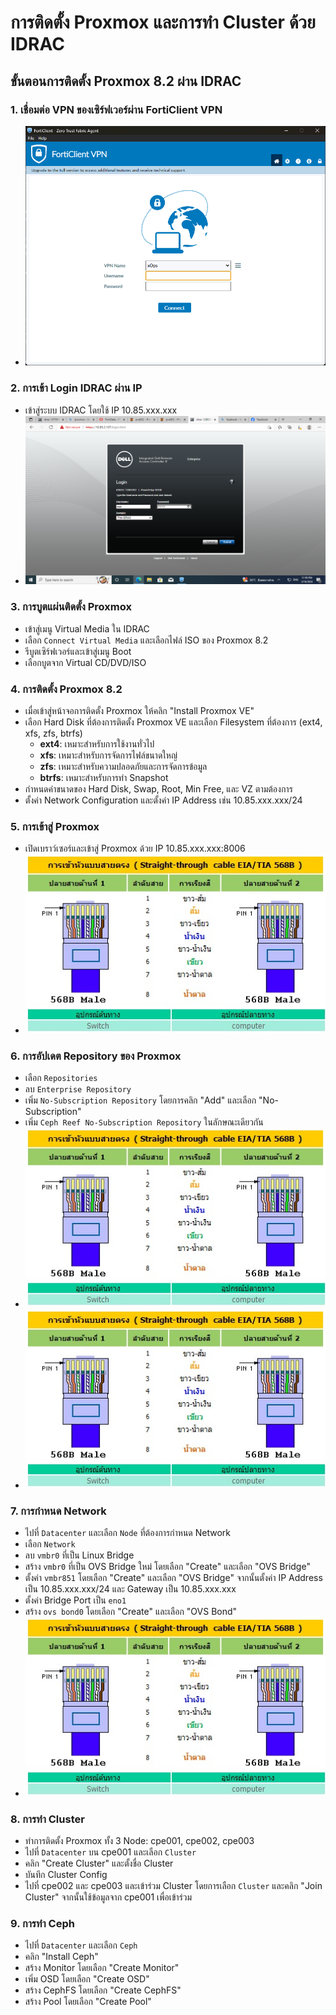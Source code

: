 # การติดตั้ง Proxmox และการทำ Cluster ด้วย IDRAC

## ขั้นตอนการติดตั้ง Proxmox 8.2 ผ่าน IDRAC

### 1. เชื่อมต่อ VPN ของเซิร์ฟเวอร์ผ่าน FortiClient VPN
- ![fortiClientVPN](/image/fortiClientVPN.png)

### 2. การเข้า Login IDRAC ผ่าน IP
- เข้าสู่ระบบ IDRAC โดยใช้ IP 10.85.xxx.xxx
- ![idrac_login](/image/idrac_login.png)

### 3. การบูตแผ่นติดตั้ง Proxmox
- เข้าสู่เมนู Virtual Media ใน IDRAC
- เลือก `Connect Virtual Media` และเลือกไฟล์ ISO ของ Proxmox 8.2
- รีบูตเซิร์ฟเวอร์และเข้าสู่เมนู Boot
- เลือกบูตจาก Virtual CD/DVD/ISO

### 4. การติดตั้ง Proxmox 8.2
- เมื่อเข้าสู่หน้าจอการติดตั้ง Proxmox ให้คลิก "Install Proxmox VE"
- เลือก Hard Disk ที่ต้องการติดตั้ง Proxmox VE และเลือก Filesystem ที่ต้องการ (ext4, xfs, zfs, btrfs)
  - **ext4**: เหมาะสำหรับการใช้งานทั่วไป
  - **xfs**: เหมาะสำหรับการจัดการไฟล์ขนาดใหญ่
  - **zfs**: เหมาะสำหรับความปลอดภัยและการจัดการข้อมูล
  - **btrfs**: เหมาะสำหรับการทำ Snapshot
- กำหนดค่าขนาดของ Hard Disk, Swap, Root, Min Free, และ VZ ตามต้องการ
- ตั้งค่า Network Configuration และตั้งค่า IP Address เช่น 10.85.xxx.xxx/24

### 5. การเข้าสู่ Proxmox
- เปิดเบราว์เซอร์และเข้าสู่ Proxmox ด้วย IP 10.85.xxx.xxx:8006
- ![568B](/image/Straight_through_Cable_568B.jpg)

### 6. การอัปเดต Repository ของ Proxmox
- เลือก `Repositories`
- ลบ `Enterprise Repository`
- เพิ่ม `No-Subscription Repository` โดยการคลิก "Add" และเลือก "No-Subscription"
- เพิ่ม `Ceph Reef No-Subscription Repository` ในลักษณะเดียวกัน
- ![568B](/image/Straight_through_Cable_568B.jpg)
- ![568B](/image/Straight_through_Cable_568B.jpg)

### 7. การกำหนด Network
- ไปที่ `Datacenter` และเลือก `Node` ที่ต้องการกำหนด Network
- เลือก `Network`
- ลบ `vmbr0` ที่เป็น Linux Bridge
- สร้าง `vmbr0` ที่เป็น OVS Bridge ใหม่ โดยเลือก "Create" และเลือก "OVS Bridge"
- ตั้งค่า `vmbr851` โดยเลือก "Create" และเลือก "OVS Bridge" จากนั้นตั้งค่า IP Address เป็น 10.85.xxx.xxx/24 และ Gateway เป็น 10.85.xxx.xxx
- ตั้งค่า Bridge Port เป็น `eno1`
- สร้าง `ovs bond0` โดยเลือก "Create" และเลือก "OVS Bond"
- ![568B](/image/Straight_through_Cable_568B.jpg)

### 8. การทำ Cluster
- ทำการติดตั้ง Proxmox ทั้ง 3 Node: cpe001, cpe002, cpe003
- ไปที่ `Datacenter` บน cpe001 และเลือก `Cluster`
- คลิก "Create Cluster" และตั้งชื่อ Cluster
- บันทึก Cluster Config
- ไปที่ cpe002 และ cpe003 และเข้าร่วม Cluster โดยการเลือก `Cluster` และคลิก "Join Cluster" จากนั้นใช้ข้อมูลจาก cpe001 เพื่อเข้าร่วม

### 9. การทำ Ceph
- ไปที่ `Datacenter` และเลือก `Ceph`
- คลิก "Install Ceph"
- สร้าง Monitor โดยเลือก "Create Monitor"
- เพิ่ม OSD โดยเลือก "Create OSD"
- สร้าง CephFS โดยเลือก "Create CephFS"
- สร้าง Pool โดยเลือก "Create Pool"
